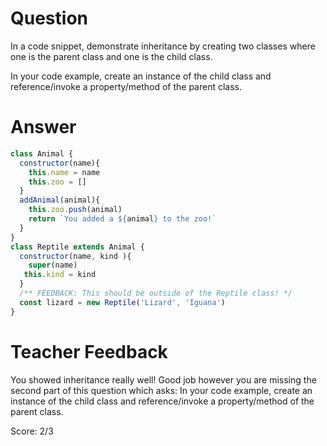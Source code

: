 # Question
In a code snippet, demonstrate inheritance by creating two classes where one is the parent class and one is the child class.

In your code example, create an instance of the child class and reference/invoke a property/method of the parent class.

# Answer
```js
class Animal {
  constructor(name){
    this.name = name 
    this.zoo = []
  }
  addAnimal(animal){
    this.zoo.push(animal)
    return `You added a ${animal} to the zoo!`
  }
}
class Reptile extends Animal {
  constructor(name, kind ){
    super(name)
   this.kind = kind  
  }
  /** FEEDBACK: This should be outside of the Reptile class! */ 
  const lizard = new Reptile('Lizard', 'Iguana')
} 

```

# Teacher Feedback

You showed inheritance really well! Good job however you are missing the second part of this question which asks: In your code example, create an instance of the child class and reference/invoke a property/method of the parent class.

Score: 2/3